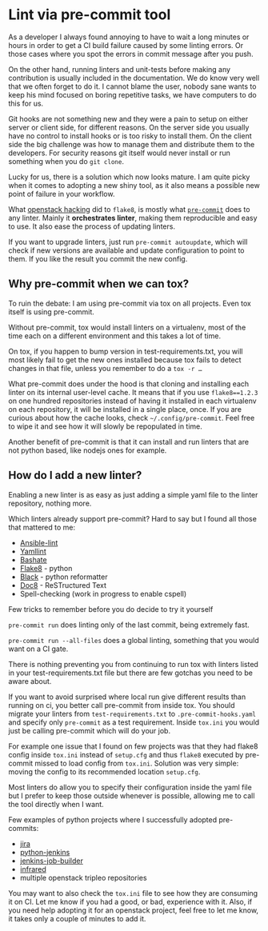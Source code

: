 # Lint via pre-commit tool

As a developer I always found annoying to have to wait a long minutes or hours in order to get a CI build failure caused by some linting errors. Or those cases where you spot the errors in commit message after you push.

On the other hand, running linters and unit-tests before making any contribution is usually included in the documentation. We do know very well that we often forget to do it. I cannot blame the user, nobody sane wants to keep his mind focused on boring repetitive tasks, we have computers to do this for us. 

Git hooks are not something new and they were a pain to setup on either server or client side, for different reasons. On the server side you usually have no control to install hooks or is too risky to install them. On the client side the big challenge was how to manage them and distribute them to the developers. For security reasons git itself would never install or run something when you do `git clone`. 

Lucky for us, there is a solution which now looks mature. I am quite picky when it comes to adopting a new shiny tool, as it also means a possible new point of failure in your workflow. 

What [openstack hacking](https://github.com/openstack/hacking) did to `flake8`, is mostly what [`pre-commit`](https://pre-commit.com) does to any linter. Mainly it **orchestrates linter**, making them reproducible and easy to use. It also ease the process of updating linters. 

If you want to upgrade linters, just run `pre-commit autoupdate`, which will check if new versions are available and update configuration to point to them. If you like the result you commit the new config. 

## Why pre-commit when we can tox? 

To ruin the debate: I am using pre-commit via tox on all projects. Even tox itself is using pre-commit.

Without pre-commit, tox would install linters on a virtualenv, most of the time each on a different environment and this takes a lot of time. 

On tox, if you happen to bump version in test-requirements.txt, you will most likely fail to get the new ones installed because tox fails to detect changes in that file, unless you remember to do a `tox -r …` 

What pre-commit does under the hood is that cloning and installing each linter on its internal user-level cache. It means that if you use `flake8==1.2.3` on one hundred repositories instead of having it installed in each virtualenv on each repository, it will be installed in a single place, once. If you are curious about how the cache looks, check `~/.config/pre-commit`. Feel free to wipe it and see how it will slowly be repopulated in time. 

Another benefit of pre-commit is that it can install and run linters that are not python based, like nodejs ones for example.

## How do I add a new linter? 

Enabling a new linter is as easy as just adding a simple yaml file to the linter repository, nothing more. 

Which linters already support pre-commit? Hard to say but I found all those that mattered to me: 

* [Ansible-lint ](https://github.com/ansible/ansible-lint)
* [Yamllint](https://github.com/adrienverge/yamllint)
* [Bashate](https://github.com/openstack/bashate)
* [Flake8](https://github.com/PyCQA/flake8) - python
* [Black](https://github.com/psf/black) - python reformatter
* [Doc8](https://github.com/PyCQA/doc8) - ReSTructured Text
* Spell-checking \(work in progress to enable cspell\) 

Few tricks to remember before you do decide to try it yourself

 `pre-commit run` does linting only of the last commit, being extremely fast. 

`pre-commit run --all-files` does a global linting, something that you would want on a CI gate. 

There is nothing preventing you from continuing to run tox with linters listed in your test-requirements.txt file but there are few gotchas you need to be aware about.

If you want to avoid surprised where local run give different results than running on ci, you better call pre-commit from inside tox. You should migrate your linters from `test-requirements.txt` to `.pre-commit-hooks.yaml` and specify only `pre-commit` as a test requirement. Inside `tox.ini` you would just be calling pre-commit which will do your job. 

For example one issue that I found on few projects was that they had flake8 config inside `tox.ini` instead of `setup.cfg` and thus `flake8` executed by pre-commit missed to load config from `tox.ini`. Solution was very simple: moving the config to its recommended location `setup.cfg`. 

Most linters do allow you to specify their configuration inside the yaml file but I prefer to keep those outside whenever is possible, allowing me to call the tool directly when I want. 

Few examples of python projects where I successfully adopted pre-commits: 

* [jira](https://github.com/pycontribs/jira/blob/master/.pre-commit-config.yaml)
* [python-jenkins](https://github.com/openstack/python-jenkins/blob/master/.pre-commit-config.yaml)
* [jenkins-job-builder](https://github.com/openstack-infra/jenkins-job-builder/blob/master/.pre-commit-config.yaml)
* [infrared](https://github.com/redhat-openstack/infrared/blob/master/.pre-commit-config.yaml)
* multiple openstack tripleo repositories

You may want to also check the `tox.ini` file to see how they are consuming it on CI. Let me know if you had a good, or bad, experience with it. Also, if you need help adopting it for an openstack project, feel free to let me know, it takes only a couple of minutes to add it.



